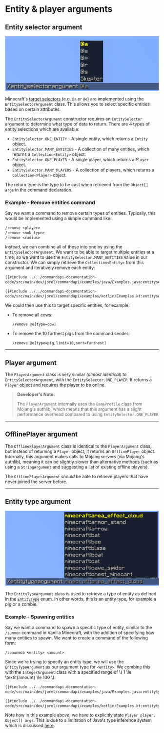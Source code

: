 # Entity & player arguments

## Entity selector argument

![An image of an entity selector argument with a list of suggestions including entity selectors and a player name](./images/arguments/entityselector.png)

Minecraft's [target selectors](https://minecraft.gamepedia.com/Commands#Target_selectors) (e.g. `@a` or `@e`) are implemented using the `EntitySelectorArgument` class. This allows you to select specific entities based on certain attributes.

The `EntitySelectorArgument` constructor requires an `EntitySelector` argument to determine what type of data to return. There are 4 types of entity selections which are available:

- `EntitySelector.ONE_ENTITY` - A single entity, which returns a `Entity` object.
- `EntitySelector.MANY_ENTITIES`  - A collection of many entities, which returns a `Collection<Entity>` object.
- `EntitySelector.ONE_PLAYER` - A single player, which returns a `Player` object.
- `EntitySelector.MANY_PLAYERS` - A collection of players, which returns a `Collection<Player>` object.

The return type is the type to be cast when retrieved from the `Object[] args` in the command declaration.

<div class="example">

### Example - Remove entities command

Say we want a command to remove certain types of entities. Typically, this would be implemented using a simple command like:

```mccmd
/remove <player>
/remove <mob type>
/remove <radius>
```

Instead, we can combine all of these into one by using the `EntitySelectorArgument`. We want to be able to target multiple entities at a time, so we want to use the `EntitySelector.MANY_ENTITIES` value in our constructor. We can simply retrieve the `Collection<Entity>` from this argument and iteratively remove each entity:

<div class="multi-pre">

```java,Java
{{#include ../../commandapi-documentation-code/src/main/dev/jorel/commandapi/examples/java/Examples.java:entityselectorarguments}}
```

```kotlin,Kotlin
{{#include ../../commandapi-documentation-code/src/main/dev/jorel/commandapi/examples/kotlin/Examples.kt:entityselectorarguments}}
```

</div>

We could then use this to target specific entities, for example:

- To remove all cows:

  ```mccmd
  /remove @e[type=cow]
  ```

- To remove the 10 furthest pigs from the command sender:

  ```mccmd
  /remove @e[type=pig,limit=10,sort=furthest]
  ```

</div>

-----

## Player argument

The `PlayerArgument` class is very similar _(almost identical)_ to `EntitySelectorArgument`, with the `EntitySelector.ONE_PLAYER`. It returns a `Player` object and requires the player to be online.

> **Developer's Note:**
>
> The `PlayerArgument` internally uses the `GameProfile` class from Mojang's authlib, which means that this argument has a slight performance overhead compared to using `EntitySelector.ONE_PLAYER`

-----

## OfflinePlayer argument

The `OfflinePlayerArgument` class is identical to the `PlayerArgument` class, but instead of returning a `Player` object, it returns an `OfflinePlayer` object. Internally, this argument makes calls to Mojang servers (via Mojang's authlib), meaning it can be slightly slower than alternative methods (such as using a `StringArgument` and suggesting a list of existing offline players).

The `OfflinePlayerArgument` _should_ be able to retrieve players that have never joined the server before.

-----

## Entity type argument

![An image of an entity argument displaying a list of entity type suggestions](./images/arguments/entitytype.png)

The `EntityTypeArgument` class is used to retrieve a type of entity as defined in the [`EntityType`](https://hub.spigotmc.org/javadocs/bukkit/org/bukkit/entity/EntityType.html) enum. In other words, this is an entity type, for example a pig or a zombie.

<div class="example">

### Example - Spawning entities

Say we want a command to spawn a specific type of entity, similar to the `/summon` command in Vanilla Minecraft, with the addition of specifying how many entities to spawn. We want to create a command of the following form:

```mccmd
/spawnmob <entity> <amount>
```

Since we're trying to specify an entity type, we will use the `EntityTypeArgument` as our argument type for `<entity>`. We combine this with the `IntegerArgument` class with a specified range of \\( 1 \le \textit{amount} \le 100 \\):

<div class="multi-pre">

```java,Java
{{#include ../../commandapi-documentation-code/src/main/dev/jorel/commandapi/examples/java/Examples.java:entitytypearguments}}
```

```kotlin,Kotlin
{{#include ../../commandapi-documentation-code/src/main/dev/jorel/commandapi/examples/kotlin/Examples.kt:entitytypearguments}}
```

</div>

Note how in this example above, we have to explicitly state `Player player, Object[] args`. This is due to a limitation of Java's type inference system which is discussed [here](./commandregistration.md#setting-the-commands-executor).

</div>
